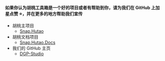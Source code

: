 **如果你认为胡桃工具箱是一个好的项目或者有帮助到你，请为我们在 GitHub 上加星点赞 ⭐，并在更多的地方帮助我们宣传**
- 胡桃主项目
  - [Snap.Hutao](https://github.com/DGP-Studio/Snap.Hutao)
- 胡桃文档项目
  - [Snap.Hutao.Docs](https://github.com/DGP-Studio/Snap.Hutao.Docs)
- 我们的 GitHub 主页
  - [DGP-Studio](https://github.com/DGP-Studio)